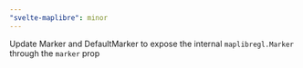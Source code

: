 ```yaml
---
"svelte-maplibre": minor
---
```


Update Marker and DefaultMarker to expose the internal `maplibregl.Marker` through the `marker` prop
